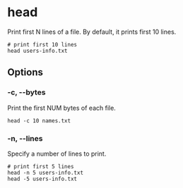 # head

Print first N lines of a file. By default, it prints first 10 lines.

```shell
# print first 10 lines
head users-info.txt
```

## Options

### -c, --bytes

Print the first NUM bytes of each file.

```shell
head -c 10 names.txt
```

### -n, --lines

Specify a number of lines to print.

```shell
# print first 5 lines
head -n 5 users-info.txt
head -5 users-info.txt
```
